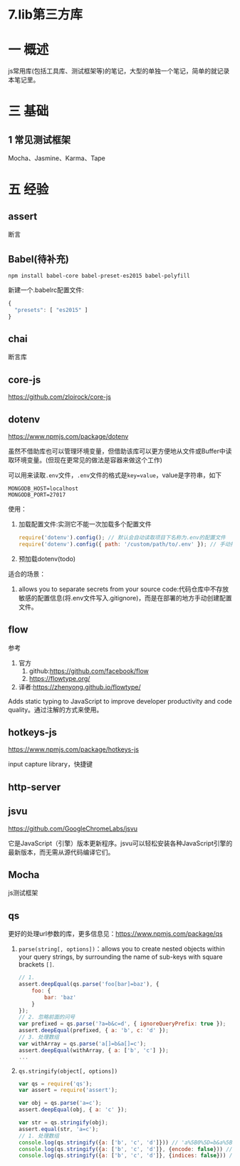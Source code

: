 # 7.lib第三方库

# 一 概述
js常用库(包括工具库、测试框架等)的笔记，大型的单独一个笔记，简单的就记录本笔记里。

# 三 基础
## 1 常见测试框架
Mocha、Jasmine、Karma、Tape

# 五 经验
## assert
断言

## Babel(待补充)
`npm install babel-core babel-preset-es2015 babel-polyfill`

新建一个.babelrc配置文件:
```js
{
  "presets": [ "es2015" ]
}
```

## chai
断言库

## core-js
https://github.com/zloirock/core-js

## dotenv
https://www.npmjs.com/package/dotenv

虽然不借助库也可以管理环境变量，但借助该库可以更方便地从文件或Buffer中读取环境变量。(但现在更常见的做法是容器来做这个工作)

可以用来读取`.env`文件，`.env`文件的格式是`key=value`，value是字符串，如下
```
MONGODB_HOST=localhost
MONGODB_PORT=27017
```

使用：
1. 加载配置文件:实测它不能一次加载多个配置文件
    
    ```js
    require('dotenv').config(); // 默认会自动读取项目下名称为.env的配置文件
    require('dotenv').config({ path: '/custom/path/to/.env' }); // 手动指定.env文件路径
    ```
1. 预加载dotenv(todo)

适合的场景：
1. allows you to separate secrets from your source code:代码仓库中不存放敏感的配置信息(将.env文件写入.gitignore)，而是在部署的地方手动创建配置文件。

## flow
参考
1. 官方
    1. github:https://github.com/facebook/flow
    2. https://flowtype.org/
2. 译者:https://zhenyong.github.io/flowtype/

Adds static typing to JavaScript to improve developer productivity and code quality。通过注解的方式来使用。

## hotkeys-js
https://www.npmjs.com/package/hotkeys-js

input capture library，快捷键

## http-server

## jsvu
https://github.com/GoogleChromeLabs/jsvu

它是JavaScript（引擎）版本更新程序。jsvu可以轻松安装各种JavaScript引擎的最新版本，而无需从源代码编译它们。

## Mocha
js测试框架

## qs
更好的处理url参数的库，更多信息见：https://www.npmjs.com/package/qs


1. `parse(string[, options])`：allows you to create nested objects within your query strings, by surrounding the name of sub-keys with square brackets `[]`. 

    ```js
    // 1. 
    assert.deepEqual(qs.parse('foo[bar]=baz'), {
        foo: {
            bar: 'baz'
        }
    });
    // 2. 忽略前面的问号
    var prefixed = qs.parse('?a=b&c=d', { ignoreQueryPrefix: true });
    assert.deepEqual(prefixed, { a: 'b', c: 'd' });
    // 3. 处理数组
    var withArray = qs.parse('a[]=b&a[]=c');
    assert.deepEqual(withArray, { a: ['b', 'c'] });
    ...
    ```
    
2. `qs.stringify(object[, options])`

    ```js
    var qs = require('qs');
    var assert = require('assert');
    
    var obj = qs.parse('a=c');
    assert.deepEqual(obj, { a: 'c' });
    
    var str = qs.stringify(obj);
    assert.equal(str, 'a=c');
    // 1. 处理数组
    console.log(qs.stringify({a: ['b', 'c', 'd']})) // 'a%5B0%5D=b&a%5B1%5D=c&a%5B2%5D=d'
    console.log(qs.stringify({a: ['b', 'c', 'd']}, {encode: false})) // a[0]=b&a[1]=c&a[2]=d
    console.log(qs.stringify({a: ['b', 'c', 'd']}, {indices: false})) // 'a=b&a=c&a=d'
    ```